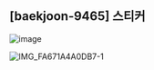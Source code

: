 ## [baekjoon-9465] 스티커

![image](https://user-images.githubusercontent.com/22045163/100544436-ebf43500-3298-11eb-9d66-a536de85a203.png)

![IMG_FA671A4A0DB7-1](https://user-images.githubusercontent.com/22045163/100544439-f0205280-3298-11eb-963d-25dea48b5323.jpeg)
